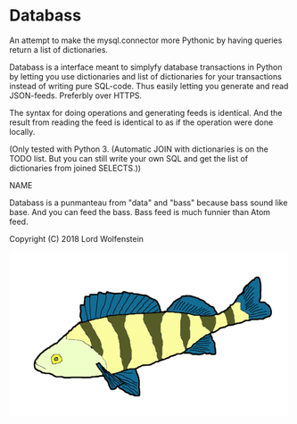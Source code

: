 # Databass
An attempt to make the mysql.connector more Pythonic by having queries return a list of dictionaries.

Databass is a interface meant to simplyfy database transactions in Python 
by letting you use dictionaries and list of dictionaries for your transactions
instead of writing pure SQL-code. Thus easily letting you generate and read 
JSON-feeds. Preferbly over HTTPS.

The syntax for doing operations and generating feeds is identical. And the 
result from reading the feed is identical to as if the operation were done
locally.

(Only tested with Python 3. (Automatic JOIN with dictionaries is on the TODO 
list. But you can still write your own SQL and get the list of dictionaries 
from joined SELECTS.))

NAME

Databass is a punmanteau from "data" and "bass" because bass sound like base.
And you can feed the bass. Bass feed is much funnier than Atom feed.

Copyright (C) 2018 Lord Wolfenstein

![A picture of a data bass.](https://raw.githubusercontent.com/LordWolfenstein/databass/master/databass.png)

